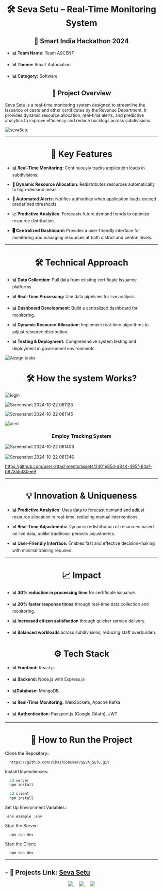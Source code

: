 <h1 align=center> 
    🛠️ Seva Setu – Real-Time Monitoring System 
</h1>

<h2 align=center>
    🚀 Smart India Hackathon 2024
</h2>
<p>
    
- **📊 Team Name:** Team ASCENT

- **📊 Theme:** Smart Automation

- **📊 Category:** Software

</p>

<h2 align="center"> 📝 Project Overview </h2>

Seva Setu is a real-time monitoring system designed to streamline the issuance of caste and other certificates by the Revenue Department. It provides dynamic resource allocation, real-time alerts, and predictive analytics to improve efficiency and reduce backlogs across subdivisions.

![sevaSetu](https://github.com/user-attachments/assets/042d11ed-b205-47bb-a894-8ee0dc1c2d00)

<hr/>

<h1 align=center> 
    🌟 Key Features
</h1>
<p>

- **📊 Real-Time Monitoring:** Continuously tracks application loads in subdivisions.

- **🔄 Dynamic Resource Allocation:** Redistributes resources automatically to high-demand areas.

- **🚨 Automated Alerts:** Notifies authorities when application loads exceed predefined thresholds.

- **📈 Predictive Analytics:** Forecasts future demand trends to optimize resource distribution.

- **🖥️ Centralized Dashboard:** Provides a user-friendly interface for monitoring and managing resources at both district and central levels.

</p>

<hr/>

<h1 align=center> 
    🛠️ Technical Approach
</h1>

<p>
    
- **📊 Data Collection:** Pull data from existing certificate issuance platforms.

- **📊 Real-Time Processing:** Use data pipelines for live analysis.

- **📊 Dashboard Development:** Build a centralized dashboard for monitoring.

- **📊 Dynamic Resource Allocation:** Implement real-time algorithms to adjust resource distribution.

- **📊 Testing & Deployment:** Comprehensive system testing and deployment in government environments.

</p>

![Assign tasks](https://github.com/user-attachments/assets/1f73aada-7c43-4f9e-afb2-1ee7610219b1)

<h1 align=center> 
    🛠️ How the system Works?
</h1>

![login](https://github.com/user-attachments/assets/4b3aa205-93ae-4ebb-a01e-e20482efe9b0)

![Screenshot 2024-10-22 081123](https://github.com/user-attachments/assets/9e620693-2b57-4848-a020-14f92a9c4c67)

![Screenshot 2024-10-22 081145](https://github.com/user-attachments/assets/8c6c5536-3c5d-4b4a-98af-9ca416b9aeed)

![alert](https://github.com/user-attachments/assets/46345dab-b17b-49ad-8ed2-372a2db01431)

<h3 align=center>
    Employ Tracking System
</h3>

![Screenshot 2024-10-22 081406](https://github.com/user-attachments/assets/3908ae7e-362c-448f-83d4-d7a0c2ed056f)
<br/> <br/>
![Screenshot 2024-10-22 081346](https://github.com/user-attachments/assets/830ef057-458b-4305-ba67-c136e514ec61)

https://github.com/user-attachments/assets/2401e85d-d844-495f-84af-b92355d30ee9


<hr/>


<h1 align="center"> 💡 Innovation & Uniqueness </h1>
<p>

- **📊 Predictive Analytics:** Uses data to forecast demand and adjust resource allocation in real-time, reducing manual interventions.

- **📊 Real-Time Adjustments:** Dynamic redistribution of resources based on live data, unlike traditional periodic adjustments.

- **📊 User-Friendly Interface:** Enables fast and effective decision-making with minimal training required.

</p>

<hr/>

<h1 align="center"> 📈 Impact </h1>
<p>
    
- **📊 30% reduction in processing time** for certificate issuance.

- **📊 20% faster response times** through real-time data collection and monitoring.

- **📊 Increased citizen satisfaction** through quicker service delivery.

- **📊 Balanced workloads** across subdivisions, reducing staff overburden.

</p>

<h1 align="center"> ⚙️ Tech Stack </h1>

<p>
    
- **📊 Frontend:** React.js
    
- **📊 Backend:** Node.js with Express.js

- **📊Database:** MongoDB

- **📊 Real-Time Monitoring:** WebSockets, Apache Kafka

- **📊 Authentication:** Passport.js (Google OAuth), JWT

</p>

<hr/> 

<h1 align="center">🚀 How to Run the Project </h1>

Clone the Repository::

```bash
  https://github.com/Vikash55Kumar/SEVA_SETU.git

```

   Install Dependencies:

```bash
  cd server
  npm install
```
```bash
  cd client
  npm install
```
Set Up Environment Variables::

```bash
.env.example .env

``` 

   Start the Server:

```bash
  npm run dev

```

   Start the Client:

```bash
  npm run dev

```

<hr/>

  ## - 🔭 Projects Link: [Seva Setu](https://seva-setu.netlify.app/)

<div align="center"> 
  <a href="https://mernportfoliovikash.netlify.app/contact">
    <img src="https://img.shields.io/badge/Gmail-333333?style=for-the-badge&logo=gmail&logoColor=red" />
  </a>  &nbsp; &nbsp; 
  <a href="https://www.linkedin.com/in/software-enginner-vikash/" target="_blank">
    <img src="https://img.shields.io/badge/LinkedIn-0077B5?style=for-the-badge&logo=linkedin&logoColor=white" target="_blank" />
  </a> &nbsp; &nbsp; 
  <a href="https://mernportfoliovikash.netlify.app/" target="_blank">
     <img src="https://img.shields.io/badge/Portfolio-FF5722?style=for-the-badge&logo=todoist&logoColor=white" target="_blank" /> <!-- sqlite, safari, google-chrome are other good icon options -->
  </a>
</div>
